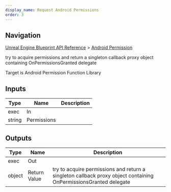 ```yaml
---
display_name: Request Android Permissions
order: 3
---
```

## Navigation

[Unreal Engine Blueprint API Reference](https://dev.epicgames.com/documentation/en-us/unreal-engine/BlueprintAPI) > [Android Permission](https://dev.epicgames.com/documentation/en-us/unreal-engine/BlueprintAPI/AndroidPermission)

try to acquire permissions and return a singleton callback proxy object containing OnPermissionsGranted delegate

Target is Android Permission Function Library

## Inputs

| Type | Name | Description |
| --- | --- | --- |
| exec | In |  |
| string | Permissions |  |

## Outputs

| Type | Name | Description |
| --- | --- | --- |
| exec | Out |  |
| object | Return Value | try to acquire permissions and return a singleton callback proxy object containing OnPermissionsGranted delegate |
